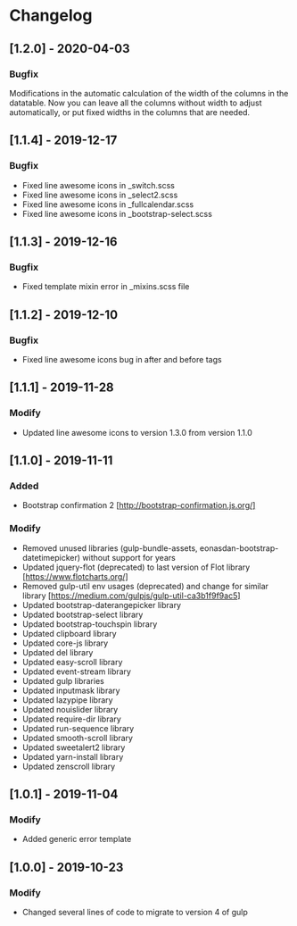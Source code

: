 # Changelog

## [1.2.0] - 2020-04-03

### Bugfix

Modifications in the automatic calculation of the width of the columns in the datatable. Now you can leave all the columns without width to adjust automatically, or put fixed widths in the columns that are needed.

## [1.1.4] - 2019-12-17

### Bugfix

- Fixed line awesome icons in _switch.scss
- Fixed line awesome icons in _select2.scss
- Fixed line awesome icons in _fullcalendar.scss
- Fixed line awesome icons in _bootstrap-select.scss

## [1.1.3] - 2019-12-16

### Bugfix

- Fixed template mixin error in _mixins.scss file

## [1.1.2] - 2019-12-10

### Bugfix

- Fixed line awesome icons bug in after and before tags

## [1.1.1] - 2019-11-28

### Modify

- Updated line awesome icons to version 1.3.0 from version 1.1.0

## [1.1.0] - 2019-11-11

### Added

- Bootstrap confirmation 2 [http://bootstrap-confirmation.js.org/]

### Modify

- Removed unused libraries (gulp-bundle-assets, eonasdan-bootstrap-datetimepicker) without support for years
- Updated jquery-flot (deprecated) to last version of Flot library [https://www.flotcharts.org/]
- Removed gulp-util env usages (deprecated) and change for similar library [https://medium.com/gulpjs/gulp-util-ca3b1f9f9ac5]
- Updated bootstrap-daterangepicker library
- Updated bootstrap-select library
- Updated bootstrap-touchspin library
- Updated clipboard library
- Updated core-js library
- Updated del library
- Updated easy-scroll library
- Updated event-stream library
- Updated gulp libraries
- Updated inputmask library
- Updated lazypipe library
- Updated nouislider library
- Updated require-dir library
- Updated run-sequence library
- Updated smooth-scroll library
- Updated sweetalert2 library
- Updated yarn-install library
- Updated zenscroll library

## [1.0.1] - 2019-11-04

### Modify

- Added generic error template

## [1.0.0] - 2019-10-23

### Modify

- Changed several lines of code to migrate to version 4 of gulp
